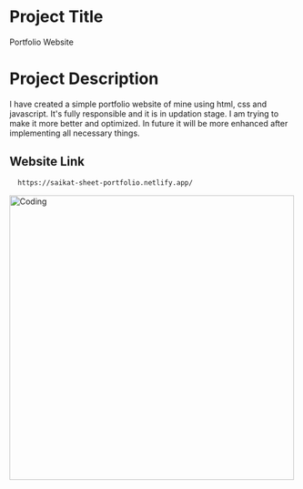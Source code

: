 # Project Title

Portfolio Website

# Project Description

I have created a simple portfolio website of mine using html, css and javascript. It's fully responsible and it is in updation stage. I am trying to make it more better and optimized. In future it will be more enhanced after implementing all necessary things.

## Website Link

```bash
  https://saikat-sheet-portfolio.netlify.app/
```
<img align="center" alt="Coding" Width="500" src="https://mir-s3-cdn-cf.behance.net/project_modules/fs/78a97163065537.5aa76fff8bb77.gif">